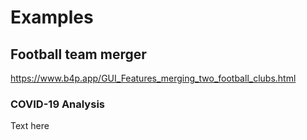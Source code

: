 # Examples

## Football team merger

https://www.b4p.app/GUI_Features_merging_two_football_clubs.html



### COVID-19 Analysis

Text here
